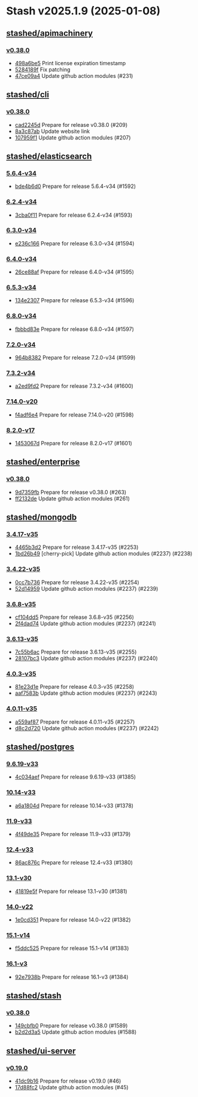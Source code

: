# Stash v2025.1.9 (2025-01-08)


## [stashed/apimachinery](https://github.com/stashed/apimachinery)

### [v0.38.0](https://github.com/stashed/apimachinery/releases/tag/v0.38.0)

- [498a6be5](https://github.com/stashed/apimachinery/commit/498a6be5) Print license expiration timestamp
- [5284189f](https://github.com/stashed/apimachinery/commit/5284189f) Fix patching
- [47ce09a4](https://github.com/stashed/apimachinery/commit/47ce09a4) Update github action modules (#231)



## [stashed/cli](https://github.com/stashed/cli)

### [v0.38.0](https://github.com/stashed/cli/releases/tag/v0.38.0)

- [cad2245d](https://github.com/stashed/cli/commit/cad2245d) Prepare for release v0.38.0 (#209)
- [8a3c87ab](https://github.com/stashed/cli/commit/8a3c87ab) Update website link
- [107959f1](https://github.com/stashed/cli/commit/107959f1) Update github action modules (#207)



## [stashed/elasticsearch](https://github.com/stashed/elasticsearch)

### [5.6.4-v34](https://github.com/stashed/elasticsearch/releases/tag/5.6.4-v34)

- [bde4b6d0](https://github.com/stashed/elasticsearch/commit/bde4b6d0) Prepare for release 5.6.4-v34 (#1592)


### [6.2.4-v34](https://github.com/stashed/elasticsearch/releases/tag/6.2.4-v34)

- [3cba0f11](https://github.com/stashed/elasticsearch/commit/3cba0f11) Prepare for release 6.2.4-v34 (#1593)


### [6.3.0-v34](https://github.com/stashed/elasticsearch/releases/tag/6.3.0-v34)

- [e236c166](https://github.com/stashed/elasticsearch/commit/e236c166) Prepare for release 6.3.0-v34 (#1594)


### [6.4.0-v34](https://github.com/stashed/elasticsearch/releases/tag/6.4.0-v34)

- [26ce88af](https://github.com/stashed/elasticsearch/commit/26ce88af) Prepare for release 6.4.0-v34 (#1595)


### [6.5.3-v34](https://github.com/stashed/elasticsearch/releases/tag/6.5.3-v34)

- [134e2307](https://github.com/stashed/elasticsearch/commit/134e2307) Prepare for release 6.5.3-v34 (#1596)


### [6.8.0-v34](https://github.com/stashed/elasticsearch/releases/tag/6.8.0-v34)

- [fbbbd83e](https://github.com/stashed/elasticsearch/commit/fbbbd83e) Prepare for release 6.8.0-v34 (#1597)


### [7.2.0-v34](https://github.com/stashed/elasticsearch/releases/tag/7.2.0-v34)

- [964b8382](https://github.com/stashed/elasticsearch/commit/964b8382) Prepare for release 7.2.0-v34 (#1599)


### [7.3.2-v34](https://github.com/stashed/elasticsearch/releases/tag/7.3.2-v34)

- [a2ed9fd2](https://github.com/stashed/elasticsearch/commit/a2ed9fd2) Prepare for release 7.3.2-v34 (#1600)


### [7.14.0-v20](https://github.com/stashed/elasticsearch/releases/tag/7.14.0-v20)

- [f4adf6e4](https://github.com/stashed/elasticsearch/commit/f4adf6e4) Prepare for release 7.14.0-v20 (#1598)


### [8.2.0-v17](https://github.com/stashed/elasticsearch/releases/tag/8.2.0-v17)

- [1453067d](https://github.com/stashed/elasticsearch/commit/1453067d) Prepare for release 8.2.0-v17 (#1601)



## [stashed/enterprise](https://github.com/stashed/enterprise)

### [v0.38.0](https://github.com/stashed/enterprise/releases/tag/v0.38.0)

- [9d7359fb](https://github.com/stashed/enterprise/commit/9d7359fb0) Prepare for release v0.38.0 (#263)
- [ff2132de](https://github.com/stashed/enterprise/commit/ff2132ded) Update github action modules (#261)



## [stashed/mongodb](https://github.com/stashed/mongodb)

### [3.4.17-v35](https://github.com/stashed/mongodb/releases/tag/3.4.17-v35)

- [4465b3d2](https://github.com/stashed/mongodb/commit/4465b3d2) Prepare for release 3.4.17-v35 (#2253)
- [1bd26b49](https://github.com/stashed/mongodb/commit/1bd26b49) [cherry-pick] Update github action modules (#2237) (#2238)


### [3.4.22-v35](https://github.com/stashed/mongodb/releases/tag/3.4.22-v35)

- [0cc7b736](https://github.com/stashed/mongodb/commit/0cc7b736) Prepare for release 3.4.22-v35 (#2254)
- [52d14959](https://github.com/stashed/mongodb/commit/52d14959) Update github action modules (#2237) (#2239)


### [3.6.8-v35](https://github.com/stashed/mongodb/releases/tag/3.6.8-v35)

- [cf104dd5](https://github.com/stashed/mongodb/commit/cf104dd5) Prepare for release 3.6.8-v35 (#2256)
- [2f4dad74](https://github.com/stashed/mongodb/commit/2f4dad74) Update github action modules (#2237) (#2241)


### [3.6.13-v35](https://github.com/stashed/mongodb/releases/tag/3.6.13-v35)

- [7c55b6ac](https://github.com/stashed/mongodb/commit/7c55b6ac) Prepare for release 3.6.13-v35 (#2255)
- [28107bc3](https://github.com/stashed/mongodb/commit/28107bc3) Update github action modules (#2237) (#2240)


### [4.0.3-v35](https://github.com/stashed/mongodb/releases/tag/4.0.3-v35)

- [81e23d1e](https://github.com/stashed/mongodb/commit/81e23d1e) Prepare for release 4.0.3-v35 (#2258)
- [aaf7583b](https://github.com/stashed/mongodb/commit/aaf7583b) Update github action modules (#2237) (#2243)


### [4.0.11-v35](https://github.com/stashed/mongodb/releases/tag/4.0.11-v35)

- [a559af87](https://github.com/stashed/mongodb/commit/a559af87) Prepare for release 4.0.11-v35 (#2257)
- [d8c2d720](https://github.com/stashed/mongodb/commit/d8c2d720) Update github action modules (#2237) (#2242)



## [stashed/postgres](https://github.com/stashed/postgres)

### [9.6.19-v33](https://github.com/stashed/postgres/releases/tag/9.6.19-v33)

- [4c034aef](https://github.com/stashed/postgres/commit/4c034aef) Prepare for release 9.6.19-v33 (#1385)


### [10.14-v33](https://github.com/stashed/postgres/releases/tag/10.14-v33)

- [a6a1804d](https://github.com/stashed/postgres/commit/a6a1804d) Prepare for release 10.14-v33 (#1378)


### [11.9-v33](https://github.com/stashed/postgres/releases/tag/11.9-v33)

- [4f49de35](https://github.com/stashed/postgres/commit/4f49de35) Prepare for release 11.9-v33 (#1379)


### [12.4-v33](https://github.com/stashed/postgres/releases/tag/12.4-v33)

- [86ac876c](https://github.com/stashed/postgres/commit/86ac876c) Prepare for release 12.4-v33 (#1380)


### [13.1-v30](https://github.com/stashed/postgres/releases/tag/13.1-v30)

- [41819e5f](https://github.com/stashed/postgres/commit/41819e5f) Prepare for release 13.1-v30 (#1381)


### [14.0-v22](https://github.com/stashed/postgres/releases/tag/14.0-v22)

- [1e0cd351](https://github.com/stashed/postgres/commit/1e0cd351) Prepare for release 14.0-v22 (#1382)


### [15.1-v14](https://github.com/stashed/postgres/releases/tag/15.1-v14)

- [f5ddc525](https://github.com/stashed/postgres/commit/f5ddc525) Prepare for release 15.1-v14 (#1383)


### [16.1-v3](https://github.com/stashed/postgres/releases/tag/16.1-v3)

- [92e7938b](https://github.com/stashed/postgres/commit/92e7938b) Prepare for release 16.1-v3 (#1384)



## [stashed/stash](https://github.com/stashed/stash)

### [v0.38.0](https://github.com/stashed/stash/releases/tag/v0.38.0)

- [149cbfb0](https://github.com/stashed/stash/commit/149cbfb0f) Prepare for release v0.38.0 (#1589)
- [b2d2d3a5](https://github.com/stashed/stash/commit/b2d2d3a57) Update github action modules (#1588)



## [stashed/ui-server](https://github.com/stashed/ui-server)

### [v0.19.0](https://github.com/stashed/ui-server/releases/tag/v0.19.0)

- [41dc9b16](https://github.com/stashed/ui-server/commit/41dc9b16) Prepare for release v0.19.0 (#46)
- [17d88fc2](https://github.com/stashed/ui-server/commit/17d88fc2) Update github action modules (#45)




